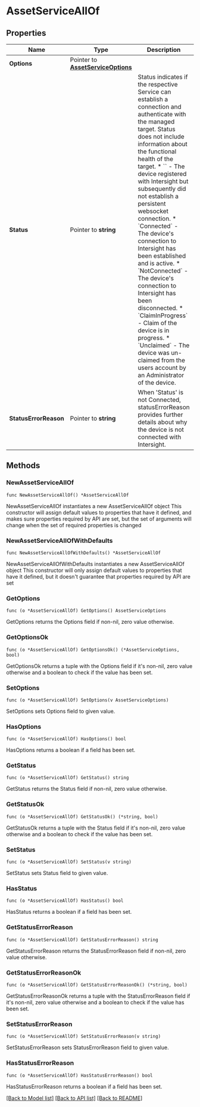 # AssetServiceAllOf

## Properties

Name | Type | Description | Notes
------------ | ------------- | ------------- | -------------
**Options** | Pointer to [**AssetServiceOptions**](asset.ServiceOptions.md) |  | [optional] 
**Status** | Pointer to **string** | Status indicates if the respective Service can establish a connection and authenticate with the managed target. Status does not include information about the functional health of the target. * &#x60;&#x60; - The device registered with Intersight but subsequently did not establish a persistent websocket connection. * &#x60;Connected&#x60; - The device&#39;s connection to Intersight has been established and is active. * &#x60;NotConnected&#x60; - The device&#39;s connection to Intersight has been disconnected. * &#x60;ClaimInProgress&#x60; - Claim of the device is in progress. * &#x60;Unclaimed&#x60; - The device was un-claimed from the users account by an Administrator of the device. | [optional] [default to ""]
**StatusErrorReason** | Pointer to **string** | When &#39;Status&#39; is not Connected, statusErrorReason provides further details about why the device is not connected with Intersight. | [optional] 

## Methods

### NewAssetServiceAllOf

`func NewAssetServiceAllOf() *AssetServiceAllOf`

NewAssetServiceAllOf instantiates a new AssetServiceAllOf object
This constructor will assign default values to properties that have it defined,
and makes sure properties required by API are set, but the set of arguments
will change when the set of required properties is changed

### NewAssetServiceAllOfWithDefaults

`func NewAssetServiceAllOfWithDefaults() *AssetServiceAllOf`

NewAssetServiceAllOfWithDefaults instantiates a new AssetServiceAllOf object
This constructor will only assign default values to properties that have it defined,
but it doesn't guarantee that properties required by API are set

### GetOptions

`func (o *AssetServiceAllOf) GetOptions() AssetServiceOptions`

GetOptions returns the Options field if non-nil, zero value otherwise.

### GetOptionsOk

`func (o *AssetServiceAllOf) GetOptionsOk() (*AssetServiceOptions, bool)`

GetOptionsOk returns a tuple with the Options field if it's non-nil, zero value otherwise
and a boolean to check if the value has been set.

### SetOptions

`func (o *AssetServiceAllOf) SetOptions(v AssetServiceOptions)`

SetOptions sets Options field to given value.

### HasOptions

`func (o *AssetServiceAllOf) HasOptions() bool`

HasOptions returns a boolean if a field has been set.

### GetStatus

`func (o *AssetServiceAllOf) GetStatus() string`

GetStatus returns the Status field if non-nil, zero value otherwise.

### GetStatusOk

`func (o *AssetServiceAllOf) GetStatusOk() (*string, bool)`

GetStatusOk returns a tuple with the Status field if it's non-nil, zero value otherwise
and a boolean to check if the value has been set.

### SetStatus

`func (o *AssetServiceAllOf) SetStatus(v string)`

SetStatus sets Status field to given value.

### HasStatus

`func (o *AssetServiceAllOf) HasStatus() bool`

HasStatus returns a boolean if a field has been set.

### GetStatusErrorReason

`func (o *AssetServiceAllOf) GetStatusErrorReason() string`

GetStatusErrorReason returns the StatusErrorReason field if non-nil, zero value otherwise.

### GetStatusErrorReasonOk

`func (o *AssetServiceAllOf) GetStatusErrorReasonOk() (*string, bool)`

GetStatusErrorReasonOk returns a tuple with the StatusErrorReason field if it's non-nil, zero value otherwise
and a boolean to check if the value has been set.

### SetStatusErrorReason

`func (o *AssetServiceAllOf) SetStatusErrorReason(v string)`

SetStatusErrorReason sets StatusErrorReason field to given value.

### HasStatusErrorReason

`func (o *AssetServiceAllOf) HasStatusErrorReason() bool`

HasStatusErrorReason returns a boolean if a field has been set.


[[Back to Model list]](../README.md#documentation-for-models) [[Back to API list]](../README.md#documentation-for-api-endpoints) [[Back to README]](../README.md)


